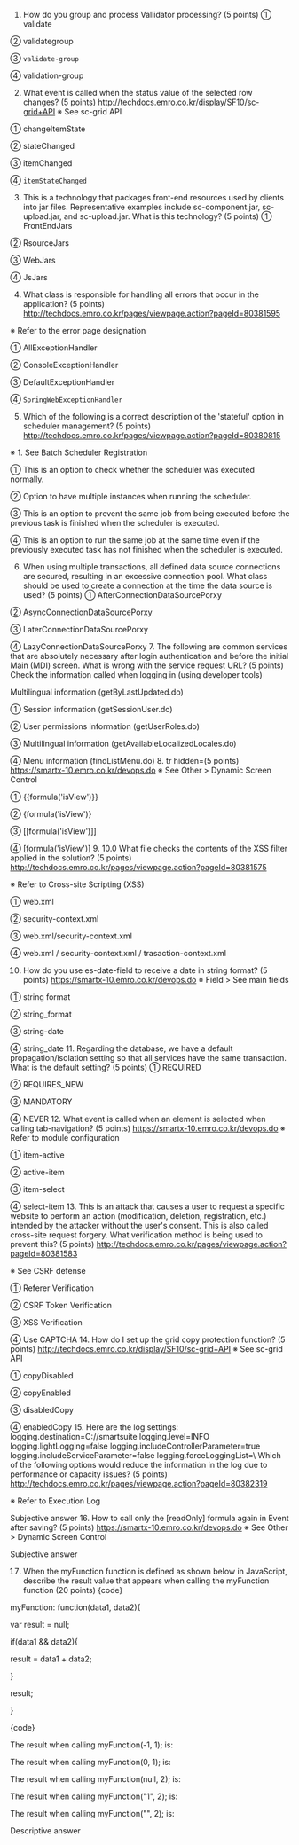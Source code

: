 
1. How do you group and process Vallidator processing? (5 points)
①
validate 

②
validategroup 

③
`validate-group`

④
validation-group

2. What event is called when the status value of the selected row changes? (5 points)
http://techdocs.emro.co.kr/display/SF10/sc-grid+API
※ See sc-grid API

①
changeItemState

②
stateChanged

③
itemChanged

④
`itemStateChanged`




3. This is a technology that packages front-end resources used by clients into jar files. Representative examples include sc-component.jar, sc-upload.jar, and sc-upload.jar. What is this technology? (5 points)
①
FrontEndJars

②
RsourceJars

③
WebJars

④
JsJars


4. What class is responsible for handling all errors that occur in the application? (5 points)
http://techdocs.emro.co.kr/pages/viewpage.action?pageId=80381595

※ Refer to the error page designation

①
AllExceptionHandler

②
ConsoleExceptionHandler

③
DefaultExceptionHandler

④
`SpringWebExceptionHandler`

5. Which of the following is a correct description of the 'stateful' option in scheduler management? (5 points)
http://techdocs.emro.co.kr/pages/viewpage.action?pageId=80380815

※ 1. See Batch Scheduler Registration

①
This is an option to check whether the scheduler was executed normally.

②
Option to have multiple instances when running the scheduler.

③
This is an option to prevent the same job from being executed before the previous task is finished when the scheduler is executed.

④
This is an option to run the same job at the same time even if the previously executed task has not finished when the scheduler is executed.




6. When using multiple transactions, all defined data source connections are secured, resulting in an excessive connection pool. What class should be used to create a connection at the time the data source is used? (5 points)
①
AfterConnectionDataSourcePorxy

②
AsyncConnectionDataSourcePorxy

③
LaterConnectionDataSourcePorxy

④
LazyConnectionDataSourcePorxy
7. The following are common services that are absolutely necessary after login authentication and before the initial Main (MDI) screen. What is wrong with the service request URL? (5 points)
Check the information called when logging in (using developer tools)

Multilingual information (getByLastUpdated.do)

①
Session information (getSessionUser.do)

②
User permissions information (getUserRoles.do)

③
Multilingual information (getAvailableLocalizedLocales.do)

④
Menu information (findListMenu.do)
8. tr hidden=(5 points)
https://smartx-10.emro.co.kr/devops.do
※ See Other > Dynamic Screen Control

①
{{formula('isView')}}

②
{formula('isView')}

③
[[formula('isView')]]

④
[formula('isView')]
9. 10.0 What file checks the contents of the XSS filter applied in the solution? (5 points)
http://techdocs.emro.co.kr/pages/viewpage.action?pageId=80381575 

※ Refer to Cross-site Scripting (XSS)

①
web.xml

②
security-context.xml

③
web.xml/security-context.xml

④
web.xml / security-context.xml / trasaction-context.xml

10. How do you use es-date-field to receive a date in string format? (5 points)
https://smartx-10.emro.co.kr/devops.do
※ Field > See main fields

①
string format

②
string_format

③
string-date

④
string_date
11. Regarding the database, we have a default propagation/isolation setting so that all services have the same transaction. What is the default setting? (5 points)
①
REQUIRED

②
REQUIRES_NEW

③
MANDATORY

④
NEVER
12. What event is called when an element is selected when calling tab-navigation? (5 points)
https://smartx-10.emro.co.kr/devops.do
※ Refer to module configuration

①
item-active

②
active-item

③
item-select

④
select-item
13. This is an attack that causes a user to request a specific website to perform an action (modification, deletion, registration, etc.) intended by the attacker without the user's consent. This is also called cross-site request forgery. What verification method is being used to prevent this? (5 points)
http://techdocs.emro.co.kr/pages/viewpage.action?pageId=80381583

※ See CSRF defense

①
Referer Verification

②
CSRF Token Verification

③
XSS Verification

④
Use CAPTCHA
14. How do I set up the grid copy protection function? (5 points)
http://techdocs.emro.co.kr/display/SF10/sc-grid+API
※ See sc-grid API

①
copyDisabled

②
copyEnabled

③
disabledCopy

④
enabledCopy
15. Here are the log settings: logging.destination=C://smartsuite logging.level=INFO logging.lightLogging=false logging.includeControllerParameter=true logging.includeServiceParameter=false logging.forceLoggingList=\ Which of the following options would reduce the information in the log due to performance or capacity issues? (5 points)
http://techdocs.emro.co.kr/pages/viewpage.action?pageId=80382319

※ Refer to Execution Log

Subjective answer
16. How to call only the [readOnly] formula again in Event after saving? (5 points)
https://smartx-10.emro.co.kr/devops.do
※ See Other > Dynamic Screen Control

Subjective answer

17. When the myFunction function is defined as shown below in JavaScript, describe the result value that appears when calling the myFunction function (20 points)
{code}

myFunction: function(data1, data2){

 var result = null;

 

 if(data1 && data2){

  result = data1 + data2;

 }

 

 result;

}

{code}

The result when calling myFunction(-1, 1); is: 

The result when calling myFunction(0, 1); is: 

The result when calling myFunction(null, 2); is: 

The result when calling myFunction("1", 2); is: 

The result when calling myFunction("", 2); is: 

Descriptive answer